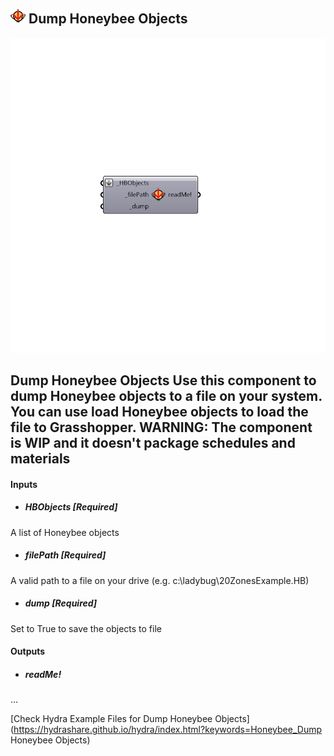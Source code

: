 ## ![](../../images/icons/Dump_Honeybee_Objects.png) Dump Honeybee Objects

![](../../images/components/Dump_Honeybee_Objects.png)

Dump Honeybee Objects
 Use this component to dump Honeybee objects to a file on your system.
 You can use load Honeybee objects to load the file to Grasshopper.
 WARNING: The component is WIP and it doesn't package schedules and materials
 -
 

#### Inputs
* ##### HBObjects [Required]
A list of Honeybee objects
* ##### filePath [Required]
A valid path to a file on your drive (e.g. c:\ladybug\20ZonesExample.HB)
* ##### dump [Required]
Set to True to save the objects to file

#### Outputs
* ##### readMe!
...


[Check Hydra Example Files for Dump Honeybee Objects](https://hydrashare.github.io/hydra/index.html?keywords=Honeybee_Dump Honeybee Objects)